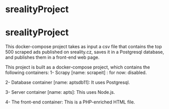 # srealityProject
# srealityProject
This  docker-compose project takes as input a csv file that contains the top 500 scraped ads published on sreality.cz, saves it in a Postgresql database, and publishes them in a front-end web page.

This project is built as a docker-compose project, which contains the following containers:
1- Scrapy [name: scrapeit] : for now: disabled.

2- Database container [name: aptsdb11]: It uses Postgresql.

3- Server container [name: apts]: This uses Node.js.

4- The front-end container: This is a PHP-enriched HTML file.

